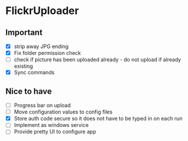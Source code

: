 # FlickrUploader
## Important

- [x] strip away JPG ending
- [x] Fix folder permission check
- [ ] check if picture has been uploaded already - do not upload if already existing
- [x] Sync commands

## Nice to have
- [ ] Progress bar on upload
- [ ] Move configuration values to config files
- [X] Store auth code secure so it does not have to be typed in on each run
- [ ] Implement as windows service
- [ ] Provide pretty UI to configure app